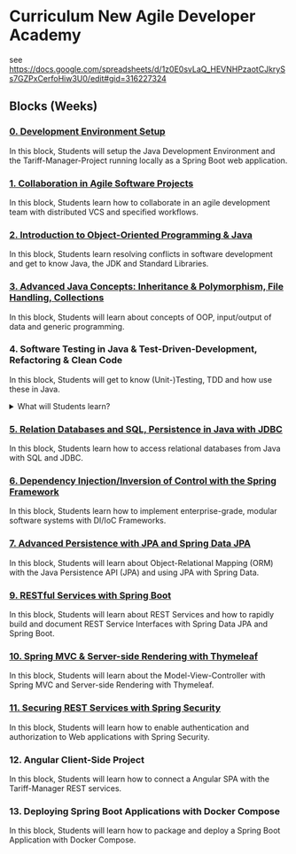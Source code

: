 # Curriculum New Agile Developer Academy

see https://docs.google.com/spreadsheets/d/1z0E0svLaQ_HEVNHPzaotCJkrySs7GZPxCerfoHiw3U0/edit#gid=316227324

## Blocks (Weeks)

### [0. Development Environment Setup](blocks/0_Setup/content.md)

In this block, Students will setup the Java Development Environment and the Tariff-Manager-Project running locally as a Spring Boot web application.

### [1. Collaboration in Agile Software Projects](blocks/1_Collaboration/content.md)

In this block, Students learn how to collaborate in an agile development team with distributed VCS and specified workflows.

### [2. Introduction to Object-Oriented Programming & Java](blocks/2_Java_Intro/content.md)

In this block, Students learn resolving conflicts in software development and get to know Java, the JDK and Standard Libraries.

### [3. Advanced Java Concepts: Inheritance & Polymorphism, File Handling, Collections](blocks/3_Advanced_Java/content.md)

In this block, Students will learn about concepts of OOP, input/output of data and generic programming.

### 4. Software Testing in Java & Test-Driven-Development, Refactoring & Clean Code

In this block, Students will get to know (Unit-)Testing, TDD and how use these in Java.

<details>
    <summary>What will Students learn?</summary>

* What is TDD?
* How to do TDD in Java and Spring (Boot)
* Refactoring, TDD & Clean Code
* Testcategories (Unit, Integration, ...) and Mocking
* Deep Dive: JUnit5, AssertJ, Mockito

</details>

### [5. Relation Databases and SQL, Persistence in Java with JDBC](blocks/5_Java_SQL_JDBC/content.md)

In this block, Students learn how to access relational databases from Java with SQL and JDBC.

### [6. Dependency Injection/Inversion of Control with the Spring Framework](blocks/6_Spring_Introduction/content.md)

In this block, Students learn how to implement enterprise-grade, modular software systems with DI/IoC Frameworks.

### [7. Advanced Persistence with JPA and Spring Data JPA](blocks/7_Spring_Data_JPA/content.md)

In this block, Students will learn about Object-Relational Mapping (ORM) with the Java Persistence API (JPA) and using JPA with Spring Data.

### [9. RESTful Services with Spring Boot](blocks/9_Spring_Boot_REST/content.md)

In this block, Students will learn about REST Services and how to rapidly build and document REST Service Interfaces with Spring Data JPA and Spring Boot.

### [10. Spring MVC & Server-side Rendering with Thymeleaf](blocks/10_REST_Client_HTMX/content.md)

In this block, Students will learn about the Model-View-Controller with Spring MVC and Server-side Rendering with Thymeleaf.

### [11. Securing REST Services with Spring Security](blocks/11_Securing_Spring_Security/content.md)

In this block, Students will learn how to enable authentication and authorization to Web applications with Spring Security. 

### 12. Angular Client-Side Project

In this block, Students will learn how to connect a Angular SPA with the Tariff-Manager REST services.

### 13. Deploying Spring Boot Applications with Docker Compose

In this block, Students will learn how to package and deploy a Spring Boot Application with Docker Compose.
